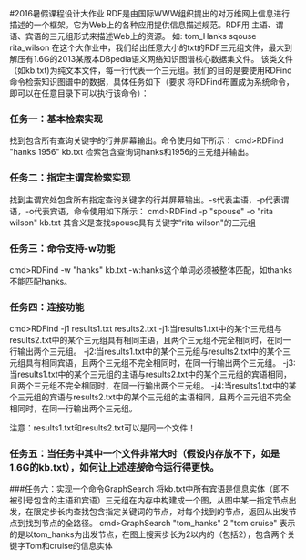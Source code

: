 #2016暑假课程设计大作业
RDF是由国际WWW组织提出的对万维网上信息进行描述的一个框架。它为Web上的各种应用提供信息描述规范。RDF用
主语、谓语、宾语的三元组形式来描述Web上的资源。
如: tom_Hanks sqouse rita_wilson
在这个大作业中，我们给出任意大小的txt的RDF三元组文件，最大到解压有1.6G的2013某版本DBpedia语义网络知识图谱核心数据集文件。
该类文件（如kb.txt)为纯文本文件，每一行代表一个三元组。我们的目的是要使用RDFind命令检索知识图谱中的数据，具体任务如下（要求
将RDFind布置成为系统命令，即可以在任意目录下可以执行该命令）：
### 任务一：基本检索实现
找到包含所有查询关键字的行并屏幕输出。命令使用如下所示：
cmd>RDFind "hanks 1956" kb.txt
检索包含查询词hanks和1956的三元组并输出。
### 任务二：指定主谓宾检索实现
找到主谓宾处包含所有指定查询关键字的行并屏幕输出。-s代表主语，-p代表谓语，-o代表宾语，命令使用如下所示：
cmd>RDFind -p "spouse" -o "rita wilson" kb.txt
其含义是查找spouse具有关键字“rita wilson"的三元组
### 任务三：命令支持-w功能
cmd>RDFind -w "hanks" kb.txt
-w:hanks这个单词必须被整体匹配，如thanks不能匹配hanks。
### 任务四：连接功能
cmd>RDFind -j1 results1.txt results2.txt
-j1:当results1.txt中的某个三元组与results2.txt中的某个三元组具有相同主语，且两个三元组不完全相同时，在同一行输出两个三元组。
-j2:当results1.txt中的某个三元组与results2.txt中的某个三元组具有相同宾语，且两个三元组不完全相同时，在同一行输出两个三元组。
-j3:当results1.txt中的某个三元组的主语与results2.txt中的某个三元组的宾语相同，且两个三元组不完全相同时，在同一行输出两个三元组。
-j4:当results1.txt中的某个三元组的宾语与results2.txt中的某个三元组的主语相同，且两个三元组不完全相同时，在同一行输出两个三元组。

注意：results1.txt和results2.txt可以是同一个文件！
### 任务五：当任务中其中一个文件非常大时（假设内存放不下，如是1.6G的kb.txt），如何让上述*连接*命令运行得更快。
 
###任务六：实现一个命令GraphSearch
将kb.txt中所有宾语是信息实体（即不被引号包含的主语和宾语）三元组在内存中构建成一个图，从图中某一指定节点出发，在限定步长内查找包含指定关键词的节点，对每个找到的节点，返回从出发节点到找到节点的全路径。
cmd>GraphSearch "tom_hanks" 2 "tom cruise"
表示的是以tom_hanks为出发节点，在图上搜索步长为2以内的（包括2），包含两个关键字Tom和cruise的信息实体






